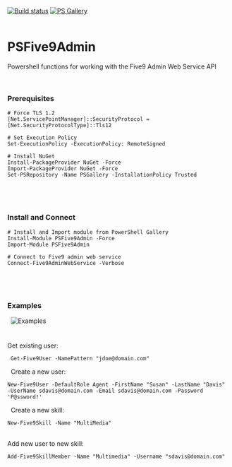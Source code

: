 ﻿[![Build status](https://ci.appveyor.com/api/projects/status/kjkrr2mo550j57mq?svg=true)](https://ci.appveyor.com/project/sqone2/psfive9admin) [![PS Gallery](https://img.shields.io/badge/install-PS%20Gallery-blue.svg)](https://www.powershellgallery.com/packages/PSFive9Admin/)  
&nbsp;

 
 # PSFive9Admin
Powershell functions for working with the Five9 Admin Web Service API
&nbsp;
&nbsp;

&nbsp;
&nbsp;
### Prerequisites

    # Force TLS 1.2
    [Net.ServicePointManager]::SecurityProtocol = [Net.SecurityProtocolType]::Tls12
    
    # Set Execution Policy
    Set-ExecutionPolicy -ExecutionPolicy: RemoteSigned

    # Install NuGet
    Install-PackageProvider NuGet -Force
    Import-PackageProvider NuGet -Force
    Set-PSRepository -Name PSGallery -InstallationPolicy Trusted
#

&nbsp;
&nbsp;
### Install and Connect

    # Install and Import module from PowerShell Gallery
    Install-Module PSFive9Admin -Force
    Import-Module PSFive9Admin

    # Connect to Five9 admin web service
    Connect-Five9AdminWebService -Verbose

# 

&nbsp;
&nbsp;
### Examples

&nbsp;
![Examples](https://github.com/sqone2/PSFive9Admin/blob/master/assets/psfive9admin-example.png)
&nbsp;

#

Get existing user:

     Get-Five9User -NamePattern "jdoe@domain.com"

&nbsp;
Create a new user:

    New-Five9User -DefaultRole Agent -FirstName "Susan" -LastName "Davis" -UserName sdavis@domain.com -Email sdavis@domain.com -Password 'P@ssword!'

&nbsp;
Create a new skill:

    New-Five9Skill -Name "MultiMedia"
    
&nbsp;  
Add new user to new skill:

    Add-Five9SkillMember -Name "Multimedia" -Username "sdavis@domain.com"
    
